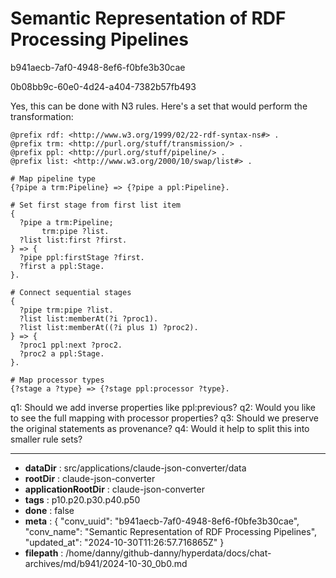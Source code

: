 # Semantic Representation of RDF Processing Pipelines

b941aecb-7af0-4948-8ef6-f0bfe3b30cae

0b08bb9c-60e0-4d24-a404-7382b57fb493

 Yes, this can be done with N3 rules. Here's a set that would perform the transformation:

```turtle
@prefix rdf: <http://www.w3.org/1999/02/22-rdf-syntax-ns#> .
@prefix trm: <http://purl.org/stuff/transmission/> .
@prefix ppl: <http://purl.org/stuff/pipeline/> .
@prefix list: <http://www.w3.org/2000/10/swap/list#> .

# Map pipeline type
{?pipe a trm:Pipeline} => {?pipe a ppl:Pipeline}.

# Set first stage from first list item
{
  ?pipe a trm:Pipeline;
       trm:pipe ?list.
  ?list list:first ?first.
} => {
  ?pipe ppl:firstStage ?first.
  ?first a ppl:Stage.
}.

# Connect sequential stages
{
  ?pipe trm:pipe ?list.
  ?list list:memberAt(?i ?proc1).
  ?list list:memberAt((?i plus 1) ?proc2).
} => {
  ?proc1 ppl:next ?proc2.
  ?proc2 a ppl:Stage.
}.

# Map processor types
{?stage a ?type} => {?stage ppl:processor ?type}.
```

q1: Should we add inverse properties like ppl:previous?
q2: Would you like to see the full mapping with processor properties? 
q3: Should we preserve the original statements as provenance?
q4: Would it help to split this into smaller rule sets?

---

* **dataDir** : src/applications/claude-json-converter/data
* **rootDir** : claude-json-converter
* **applicationRootDir** : claude-json-converter
* **tags** : p10.p20.p30.p40.p50
* **done** : false
* **meta** : {
  "conv_uuid": "b941aecb-7af0-4948-8ef6-f0bfe3b30cae",
  "conv_name": "Semantic Representation of RDF Processing Pipelines",
  "updated_at": "2024-10-30T11:26:57.716865Z"
}
* **filepath** : /home/danny/github-danny/hyperdata/docs/chat-archives/md/b941/2024-10-30_0b0.md